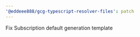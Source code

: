 ```yaml
---
'@eddeee888/gcg-typescript-resolver-files': patch
---
```


Fix Subscription default generation template
